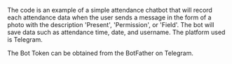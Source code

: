 The code is an example of a simple attendance chatbot that will record each attendance data when the user sends a message in the form of a photo with the description 'Present', 'Permission', or 'Field'. The bot will save data such as attendance time, date, and username. The platform used is Telegram.

The Bot Token can be obtained from the BotFather on Telegram.
